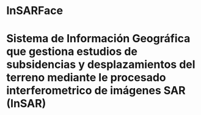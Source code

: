 # InSARFace
# Sistema de Información Geográfica que gestiona estudios de subsidencias y desplazamientos del terreno mediante le procesado interferometrico de imágenes SAR (InSAR) 
